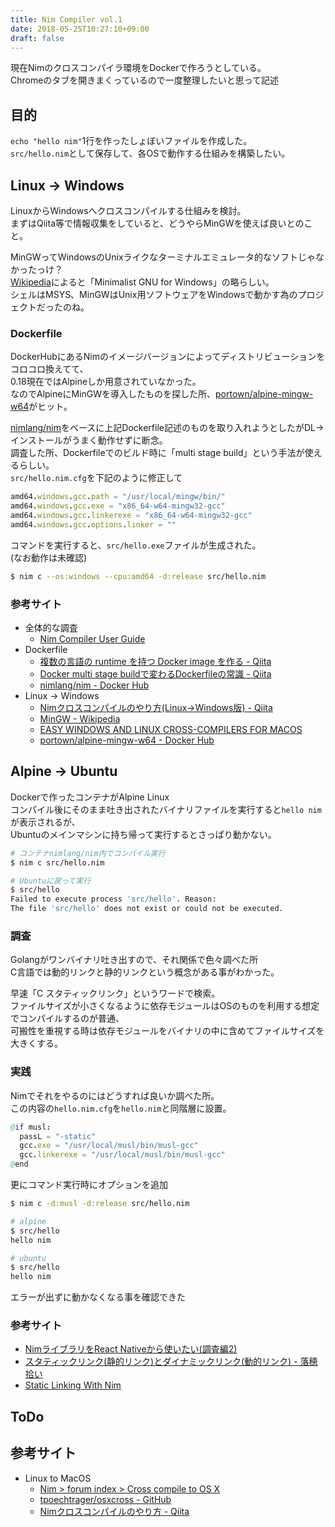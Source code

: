 ```yaml
---
title: Nim Compiler vol.1
date: 2018-05-25T10:27:10+09:00
draft: false
---
```


現在Nimのクロスコンパイラ環境をDockerで作ろうとしている。  
Chromeのタブを開きまくっているので一度整理したいと思って記述

<!--more-->

## 目的

`echo "hello nim"`1行を作ったしょぼいファイルを作成した。  
`src/hello.nim`として保存して、各OSで動作する仕組みを構築したい。

## Linux -> Windows

LinuxからWindowsへクロスコンパイルする仕組みを検討。  
まずはQiita等で情報収集をしていると、どうやらMinGWを使えば良いとのこと。

MinGWってWindowsのUnixライクなターミナルエミュレータ的なソフトじゃなかったっけ？  
[Wikipedia](https://ja.wikipedia.org/wiki/MinGW)によると「Minimalist GNU for Windows」の略らしい。  
シェルはMSYS、MinGWはUnix用ソフトウェアをWindowsで動かす為のプロジェクトだったのね。

### Dockerfile

DockerHubにあるNimのイメージバージョンによってディストリビューションをコロコロ換えてて、  
0.18現在ではAlpineしか用意されていなかった。  
なのでAlpineにMinGWを導入したものを探した所、[portown/alpine-mingw-w64](https://hub.docker.com/r/portown/alpine-mingw-w64/~/dockerfile/)がヒット。

[nimlang/nim](https://hub.docker.com/r/nimlang/nim/tags/)をベースに上記Dockerfile記述のものを取り入れようとしたがDL→インストールがうまく動作せずに断念。  
調査した所、Dockerfileでのビルド時に「multi stage build」という手法が使えるらしい。  
`src/hello.nim.cfg`を下記のように修正して

```Nim
amd64.windows.gcc.path = "/usr/local/mingw/bin/"
amd64.windows.gcc.exe = "x86_64-w64-mingw32-gcc"
amd64.windows.gcc.linkerexe = "x86_64-w64-mingw32-gcc"
amd64.windows.gcc.options.linker = ""
```

コマンドを実行すると、`src/hello.exe`ファイルが生成された。  
(なお動作は未確認)

```Bash
$ nim c --os:windows --cpu:amd64 -d:release src/hello.nim
```

### 参考サイト

- 全体的な調査
    - [Nim Compiler User Guide](https://nim-lang.org/docs/nimc.html)
- Dockerfile
    - [複数の言語の runtime を持つ Docker image を作る - Qiita](https://qiita.com/izumin5210/items/cf14a1ea58fb82d36bb2)
    - [Docker multi stage buildで変わるDockerfileの常識 - Qiita](https://qiita.com/minamijoyo/items/711704e85b45ff5d6405)
    - [nimlang/nim - Docker Hub](https://hub.docker.com/r/nimlang/nim/tags/)
- Linux -> Windows
    - [Nimクロスコンパイルのやり方(Linux->Windows版) - Qiita](https://qiita.com/6in/items/c72d73d063146e6272fa)
    - [MinGW - Wikipedia](https://ja.wikipedia.org/wiki/MinGW)
    - [EASY WINDOWS AND LINUX CROSS-COMPILERS FOR MACOS](https://blog.filippo.io/easy-windows-and-linux-cross-compilers-for-macos/)
    - [portown/alpine-mingw-w64 - Docker Hub](https://hub.docker.com/r/portown/alpine-mingw-w64/~/dockerfile/)

## Alpine -> Ubuntu

Dockerで作ったコンテナがAlpine Linux  
コンパイル後にそのまま吐き出されたバイナリファイルを実行すると`hello nim`が表示されるが、  
Ubuntuのメインマシンに持ち帰って実行するとさっぱり動かない。

```Bash
# コンテナnimlang/nim内でコンパイル実行
$ nim c src/hello.nim

# Ubuntuに戻って実行
$ src/hello
Failed to execute process 'src/hello'. Reason:
The file 'src/hello' does not exist or could not be executed.
```

### 調査

Golangがワンバイナリ吐き出すので、それ関係で色々調べた所  
C言語では動的リンクと静的リンクという概念がある事がわかった。

早速「C スタティックリンク」というワードで検索。  
ファイルサイズが小さくなるように依存モジュールはOSのものを利用する想定でコンパイルするのが普通、  
可搬性を重視する時は依存モジュールをバイナリの中に含めてファイルサイズを大きくする。

### 実践

Nimでそれをやるのにはどうすれば良いか調べた所。  
この内容の`hello.nim.cfg`を`hello.nim`と同階層に設置。

```Nim
@if musl:
  passL = "-static"
  gcc.exe = "/usr/local/musl/bin/musl-gcc"
  gcc.linkerexe = "/usr/local/musl/bin/musl-gcc"
@end
```

更にコマンド実行時にオプションを追加

```Bash
$ nim c -d:musl -d:release src/hello.nim

# alpine
$ src/hello
hello nim

# ubuntu
$ src/hello
hello nim
```

エラーが出ずに動かなくなる事を確認できた

### 参考サイト

- [NimライブラリをReact Nativeから使いたい(調査編2)](https://takalog.hatenadiary.com/entry/2018/03/29/002442)
- [スタティックリンク(静的リンク)とダイナミックリンク(動的リンク) - 落穂拾い](http://www.cc.kyoto-su.ac.jp/~kbys/kiso/cpu/dynamic-link.html)
- [Static Linking With Nim](https://www.reddit.com/r/programming/comments/2wk7q6/static_linking_with_nim/)

## ToDo

## 参考サイト

- Linux to MacOS
    - [Nim > forum index > Cross compile to OS X](https://forum.nim-lang.org/t/2652)
    - [tpoechtrager/osxcross - GitHub](https://github.com/tpoechtrager/osxcross)
    - [Nimクロスコンパイルのやり方 - Qiita](https://qiita.com/hatchet/items/24569bb852fef41b8a62)

